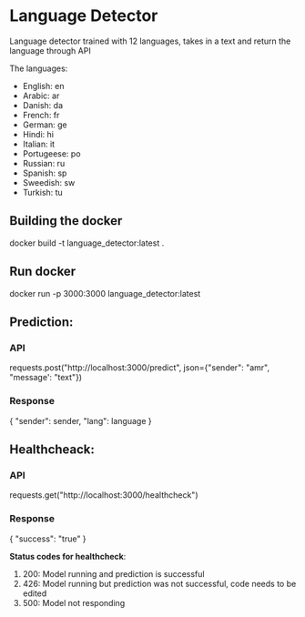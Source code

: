 # Language Detector

Language detector trained with 12 languages, takes in a text and return the language through API

The languages:
- English: en
- Arabic: ar
- Danish: da
- French: fr
- German: ge
- Hindi: hi
- Italian: it
- Portugeese: po
- Russian: ru
- Spanish: sp
- Sweedish: sw
- Turkish: tu

## Building the docker
docker build -t language_detector:latest .

## Run docker
docker run -p 3000:3000 language_detector:latest

## Prediction:
### API
requests.post("http://localhost:3000/predict", 
		json={"sender": "amr", "message': "text"})

### Response
{
	"sender": sender,
	"lang": language
}

## Healthcheack:
### API
requests.get("http://localhost:3000/healthcheck")

### Response
{
	"success": "true"
}

**Status codes for healthcheck**:
1. 200: Model running and prediction is successful
2. 426: Model running but prediction was not successful, code needs to be edited
3. 500: Model not responding
